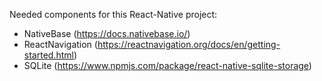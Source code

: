 Needed components for this React-Native project:
- NativeBase (https://docs.nativebase.io/)
- ReactNavigation (https://reactnavigation.org/docs/en/getting-started.html)
- SQLite (https://www.npmjs.com/package/react-native-sqlite-storage)